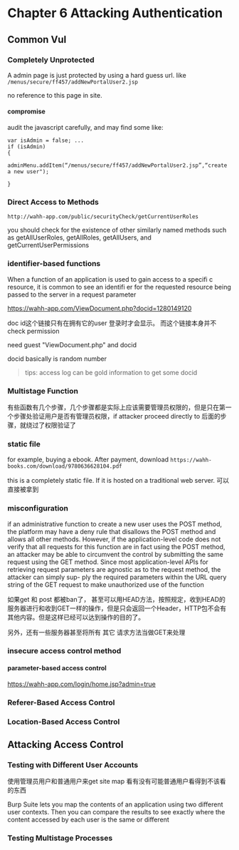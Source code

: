 # Chapter 6 Attacking Authentication

## Common Vul

### Completely Unprotected

A admin page is just protected by using a hard guess url. like `/menus/secure/ff457/addNewPortalUser2.jsp`

no reference to this page in site.

#### compromise 

audit the javascript carefully, and may find some like:

```
var isAdmin = false; ... 
if (isAdmin) 
{
     adminMenu.addItem(“/menus/secure/ff457/addNewPortalUser2.jsp”,“create a new user");

}

```

### Direct Access to Methods

`http://wahh-app.com/public/securityCheck/getCurrentUserRoles`

you should check for the existence of other similarly named methods such as getAllUserRoles, getAllRoles, getAllUsers, and getCurrentUserPermissions

### identifier-based functions

When a function of an application is used to gain access to a specifi  c resource, it is common to see an identifi  er for the requested resource being passed to the server in a request parameter

https://wahh-app.com/ViewDocument.php?docid=1280149120

doc id这个链接只有在拥有它的user 登录时才会显示。
而这个链接本身并不check permission

need guest "ViewDocument.php"
and docid

docid basically is random number

>tips: access log can be gold information to get some docid

### Multistage Function

有些函数有几个步骤，几个步骤都是实际上应该需要管理员权限的，但是只在第一个步骤处验证用户是否有管理员权限，if attacker proceed directly to 后面的步骤，就绕过了权限验证了

### static file

for example, buying a ebook. After payment, download `https://wahh-books.com/download/9780636628104.pdf`

this is a completely static file. If it is hosted on a traditional web server. 可以直接被拿到

### misconfiguration

if an administrative function to create a new user uses the POST method, the platform may have a deny rule that disallows the POST method and allows all other methods. However, if the application-level code does not verify that all requests for this function are in fact using the POST method, an attacker may be able to circumvent the control by submitting the same request using the GET method. Since most application-level APIs for retrieving request parameters are agnostic as to the request method, the attacker can simply sup- ply the required parameters within the URL query string of the GET request to make unauthorized use of the function

如果get 和 post 都被ban了， 甚至可以用HEAD方法，按照规定，收到HEAD的服务器进行和收到GET一样的操作，但是只会返回一个Header，HTTP包不会有其他内容。但是这样已经可以达到操作的目的了。

另外，还有一些服务器甚至将所有 其它 请求方法当做GET来处理

### insecure access control method

#### parameter-based access control

https://wahh-app.com/login/home.jsp?admin=true

### Referer-Based Access Control

### Location-Based Access Control

## Attacking Access Control


### Testing with Different User Accounts

使用管理员用户和普通用户来get site map
看有没有可能普通用户看得到不该看的东西

Burp Suite lets you map the contents of an application using two different user contexts. Then you can compare the results to see exactly where the content accessed by each user is the same or different

### Testing Multistage Processes

